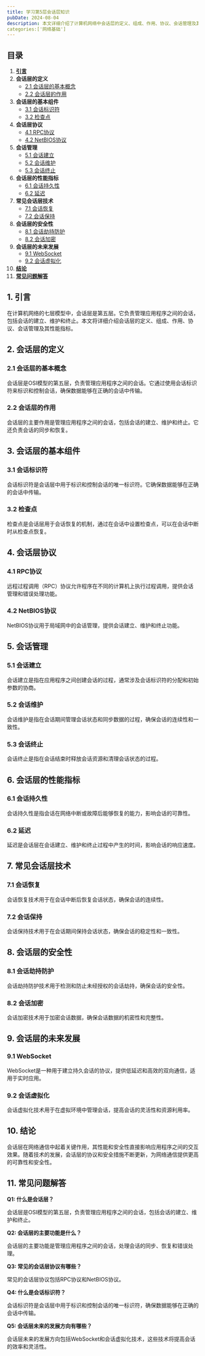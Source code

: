 ```yaml
---
title: 学习第5层会话层知识
pubDate: 2024-08-04
description: 本文详细介绍了计算机网络中会话层的定义、组成、作用、协议、会话管理及其性能指标。
categories:['网络基础']
---
```



## 目录
1. [**引言**](#1-引言)
2. **会话层的定义**
   - [2.1 会话层的基本概念](#21-会话层的基本概念)
   - [2.2 会话层的作用](#22-会话层的作用)
3. **会话层的基本组件**
   - [3.1 会话标识符](#31-会话标识符)
   - [3.2 检查点](#32-检查点)
4. **会话层协议**
   - [4.1 RPC协议](#41-rpc协议)
   - [4.2 NetBIOS协议](#42-netbios协议)
5. **会话管理**
   - [5.1 会话建立](#51-会话建立)
   - [5.2 会话维护](#52-会话维护)
   - [5.3 会话终止](#53-会话终止)
6. **会话层的性能指标**
   - [6.1 会话持久性](#61-会话持久性)
   - [6.2 延迟](#62-延迟)
7. **常见会话层技术**
   - [7.1 会话恢复](#71-会话恢复)
   - [7.2 会话保持](#72-会话保持)
8. **会话层的安全性**
   - [8.1 会话劫持防护](#81-会话劫持防护)
   - [8.2 会话加密](#82-会话加密)
9. **会话层的未来发展**
   - [9.1 WebSocket](#91-websocket)
   - [9.2 会话虚拟化](#92-会话虚拟化)
10. [**结论**](#10-结论)
11. [**常见问题解答**](#11-常见问题解答)

## 1. 引言

在计算机网络的七层模型中，会话层是第五层。它负责管理应用程序之间的会话，包括会话的建立、维护和终止。本文将详细介绍会话层的定义、组成、作用、协议、会话管理及其性能指标。

## 2. 会话层的定义

### 2.1 会话层的基本概念

会话层是OSI模型的第五层，负责管理应用程序之间的会话。它通过使用会话标识符来标识和控制会话，确保数据能够在正确的会话中传输。

### 2.2 会话层的作用

会话层的主要作用是管理应用程序之间的会话，包括会话的建立、维护和终止。它还负责会话的同步和恢复。

## 3. 会话层的基本组件

### 3.1 会话标识符

会话标识符是会话层中用于标识和控制会话的唯一标识符。它确保数据能够在正确的会话中传输。

### 3.2 检查点

检查点是会话层用于会话恢复的机制，通过在会话中设置检查点，可以在会话中断时从检查点恢复。

## 4. 会话层协议

### 4.1 RPC协议

远程过程调用（RPC）协议允许程序在不同的计算机上执行过程调用，提供会话管理和错误处理功能。

### 4.2 NetBIOS协议

NetBIOS协议用于局域网中的会话管理，提供会话建立、维护和终止功能。

## 5. 会话管理

### 5.1 会话建立

会话建立是指在应用程序之间创建会话的过程，通常涉及会话标识符的分配和初始参数的协商。

### 5.2 会话维护

会话维护是指在会话期间管理会话状态和同步数据的过程，确保会话的连续性和一致性。

### 5.3 会话终止

会话终止是指在会话结束时释放会话资源和清理会话状态的过程。

## 6. 会话层的性能指标

### 6.1 会话持久性

会话持久性是指会话在网络中断或故障后能够恢复的能力，影响会话的可靠性。

### 6.2 延迟

延迟是会话层在会话建立、维护和终止过程中产生的时间，影响会话的响应速度。

## 7. 常见会话层技术

### 7.1 会话恢复

会话恢复技术用于在会话中断后恢复会话状态，确保会话的连续性。

### 7.2 会话保持

会话保持技术用于在会话期间保持会话状态，确保会话的稳定性和一致性。

## 8. 会话层的安全性

### 8.1 会话劫持防护

会话劫持防护技术用于检测和防止未经授权的会话劫持，确保会话的安全性。

### 8.2 会话加密

会话加密技术用于加密会话数据，确保会话数据的机密性和完整性。

## 9. 会话层的未来发展

### 9.1 WebSocket

WebSocket是一种用于建立持久会话的协议，提供低延迟和高效的双向通信，适用于实时应用。

### 9.2 会话虚拟化

会话虚拟化技术用于在虚拟环境中管理会话，提高会话的灵活性和资源利用率。

## 10. 结论

会话层在网络通信中起着关键作用，其性能和安全性直接影响应用程序之间的交互效果。随着技术的发展，会话层的协议和安全措施不断更新，为网络通信提供更高的可靠性和安全性。

## 11. 常见问题解答

**Q1: 什么是会话层？**

会话层是OSI模型的第五层，负责管理应用程序之间的会话，包括会话的建立、维护和终止。

**Q2: 会话层的主要功能是什么？**

会话层的主要功能是管理应用程序之间的会话，处理会话的同步、恢复和错误处理。

**Q3: 常见的会话层协议有哪些？**

常见的会话层协议包括RPC协议和NetBIOS协议。

**Q4: 什么是会话标识符？**

会话标识符是会话层中用于标识和控制会话的唯一标识符，确保数据能够在正确的会话中传输。

**Q5: 会话层未来的发展方向有哪些？**

会话层未来的发展方向包括WebSocket和会话虚拟化技术，这些技术将提高会话的效率和灵活性。